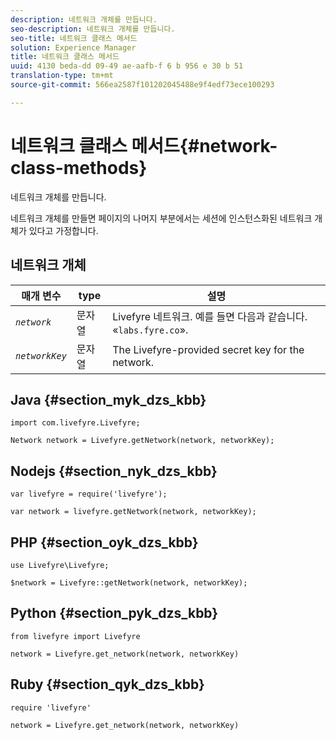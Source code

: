 ```yaml
---
description: 네트워크 개체를 만듭니다.
seo-description: 네트워크 개체를 만듭니다.
seo-title: 네트워크 클래스 메서드
solution: Experience Manager
title: 네트워크 클래스 메서드
uuid: 4130 beda-dd 09-49 ae-aafb-f 6 b 956 e 30 b 51
translation-type: tm+mt
source-git-commit: 566ea2587f101202045488e9f4edf73ece100293

---
```



# 네트워크 클래스 메서드{#network-class-methods}

네트워크 개체를 만듭니다.

네트워크 개체를 만들면 페이지의 나머지 부분에서는 세션에 인스턴스화된 네트워크 개체가 있다고 가정합니다.

## 네트워크 개체

| 매개 변수 | type | 설명 |
|---|---|---|
| *`network`* | 문자열 | Livefyre 네트워크. 예를 들면 다음과 같습니다. «`labs.fyre.co`». |
| *`networkKey`* | 문자열 | The Livefyre-provided secret key for the network. |

## Java {#section_myk_dzs_kbb}

```
import com.livefyre.Livefyre; 
  
Network network = Livefyre.getNetwork(network, networkKey); 
```

## Nodejs {#section_nyk_dzs_kbb}

```
var livefyre = require('livefyre'); 
  
var network = livefyre.getNetwork(network, networkKey); 
```

## PHP {#section_oyk_dzs_kbb}

```
use Livefyre\Livefyre; 
  
$network = Livefyre::getNetwork(network, networkKey); 
```

## Python {#section_pyk_dzs_kbb}

```
from livefyre import Livefyre 
  
network = Livefyre.get_network(network, networkKey) 
```

## Ruby {#section_qyk_dzs_kbb}

```
require 'livefyre' 
  
network = Livefyre.get_network(network, networkKey) 
```
